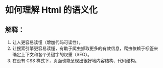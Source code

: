 # 如何理解 Html 的语义化

## 解释：

1. 让人更容易读懂（增加代码可读性）。
2. 让搜索引擎更容易读懂，有助于爬虫抓取更多的有效信息，爬虫依赖于标签来确定上下文和各个关键字的权重（SEO）。
3. 在没有 CSS 样式下，页面也能呈现出很好地内容结构、代码结构。
